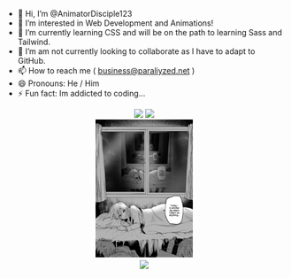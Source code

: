 - 👋 Hi, I’m @AnimatorDisciple123
- 👀 I’m interested in Web Development and Animations!
- 🌱 I’m currently learning CSS and will be on the path to learning Sass and Tailwind.
- 💞️ I’m am not currently looking to collaborate as I have to adapt to GitHub.
- 📫 How to reach me ( business@paraliyzed.net )
- 😄 Pronouns: He / Him
- ⚡ Fun fact: Im addicted to coding...

<div align="center">

<img height="140" src="https://github-readme-stats.vercel.app/api?username=AnimatorDisciple123&show_icons=true&hide=stars,prs&theme=catppuccin_mocha" />
<img src="https://github-readme-stats.vercel.app/api/top-langs/?username=AnimatorDisciple123&langs_count=4&layout=compact&theme=catppuccin_mocha" />
<br>
<a href="https://paraliyzed.net" alt="website">
<img src="https://github.com/ParaliyzedEvo/Paraliyzedevo/raw/main/GStEK3UXsAAV3YY.jpg" width="35%" height="35%">
</a>
<br>
<a href="https://github.com/AnimatorDisciple123/Portfolio_PJ">
  <img align="center" src="https://github-readme-stats.vercel.app/api/pin/?username=AnimatorDisciple123&repo=Portfolio_PJ&theme=catppuccin_mocha&show_owner=true" />
</a>

<!---
AnimatorDisciple123/AnimatorDisciple123 is a ✨ special ✨ repository because its `README.md` (this file) appears on your GitHub profile.
You can click the Preview link to take a look at your changes. Please put this in a AnimatorDisciple123 repo, ex. https://github.com/ParaliyzedEvo/ParaliyzedEvo


- 🔭 I’m currently working on ...
- 🌱 I’m currently learning ...
- 👯 I’m looking to collaborate on ...
- 🤔 I’m looking for help with ...
- 💬 Ask me about ...
- 📫 How to reach me: ...
- 😄 Pronouns: ...
- ⚡ Fun fact: ...
-->
